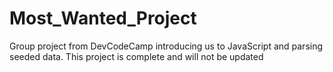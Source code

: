 # Most_Wanted_Project
Group project from DevCodeCamp introducing us to JavaScript and parsing seeded data.
This project is complete and will not be updated
